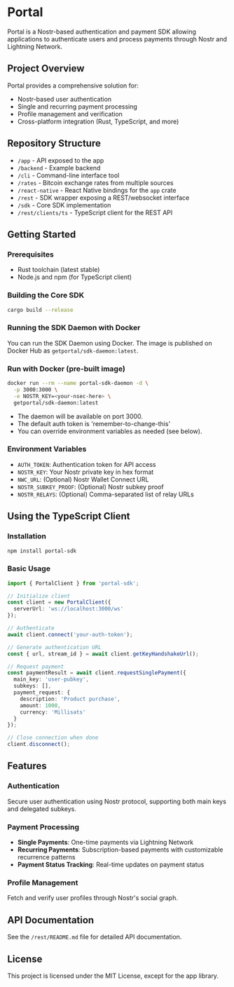 # Portal

Portal is a Nostr-based authentication and payment SDK allowing applications to authenticate users and process payments through Nostr and Lightning Network.

## Project Overview

Portal provides a comprehensive solution for:

- Nostr-based user authentication
- Single and recurring payment processing
- Profile management and verification
- Cross-platform integration (Rust, TypeScript, and more)

## Repository Structure

- `/app` - API exposed to the app
- `/backend` - Example backend
- `/cli` - Command-line interface tool
- `/rates` - Bitcoin exchange rates from multiple sources
- `/react-native` - React Native bindings for the `app` crate
- `/rest` - SDK wrapper exposing a REST/websocket interface
- `/sdk` - Core SDK implementation
- `/rest/clients/ts` - TypeScript client for the REST API

## Getting Started

### Prerequisites

- Rust toolchain (latest stable)
- Node.js and npm (for TypeScript client)

### Building the Core SDK

```bash
cargo build --release
```

### Running the SDK Daemon with Docker

You can run the SDK Daemon using Docker. The image is published on Docker Hub as `getportal/sdk-daemon:latest`.

### Run with Docker (pre-built image)

```bash
docker run --rm --name portal-sdk-daemon -d \
  -p 3000:3000 \
  -e NOSTR_KEY=<your-nsec-here> \
  getportal/sdk-daemon:latest
```

- The daemon will be available on port 3000.
- The default auth token is 'remember-to-change-this'
- You can override environment variables as needed (see below).

### Environment Variables

- `AUTH_TOKEN`: Authentication token for API access
- `NOSTR_KEY`: Your Nostr private key in hex format
- `NWC_URL`: (Optional) Nostr Wallet Connect URL
- `NOSTR_SUBKEY_PROOF`: (Optional) Nostr subkey proof
- `NOSTR_RELAYS`: (Optional) Comma-separated list of relay URLs

## Using the TypeScript Client

### Installation

```bash
npm install portal-sdk
```

### Basic Usage

```typescript
import { PortalClient } from 'portal-sdk';

// Initialize client
const client = new PortalClient({
  serverUrl: 'ws://localhost:3000/ws'
});

// Authenticate
await client.connect('your-auth-token');

// Generate authentication URL
const { url, stream_id } = await client.getKeyHandshakeUrl();

// Request payment
const paymentResult = await client.requestSinglePayment({
  main_key: 'user-pubkey',
  subkeys: [],
  payment_request: {
    description: 'Product purchase',
    amount: 1000,
    currency: 'Millisats'
  }
});

// Close connection when done
client.disconnect();
```

## Features

### Authentication

Secure user authentication using Nostr protocol, supporting both main keys and delegated subkeys.

### Payment Processing

- **Single Payments**: One-time payments via Lightning Network
- **Recurring Payments**: Subscription-based payments with customizable recurrence patterns
- **Payment Status Tracking**: Real-time updates on payment status

### Profile Management

Fetch and verify user profiles through Nostr's social graph.

## API Documentation

See the `/rest/README.md` file for detailed API documentation.

## License

This project is licensed under the MIT License, except for the app library.